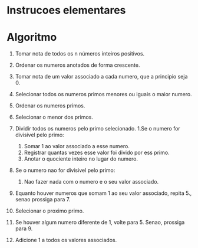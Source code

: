 # Instrucoes elementares

# Algoritmo
1. Tomar nota de todos os n números inteiros positivos.
2. Ordenar  os numeros anotados de forma crescente.
3. Tomar nota de um valor associado a cada numero, que a principio seja 0.
3. Selecionar todos os numeros primos menores ou iguais o maior numero.
4. Ordenar os numeros primos.
5. Selecionar o menor dos primos.
5. Dividir todos os numeros pelo primo selecionado. 
1.Se o numero for divisivel pelo primo:

    1. Somar 1 ao valor associado a esse numero.
    2. Registrar quantas vezes esse valor foi divido por ess primo.
    2. Anotar o quociente inteiro no lugar do numero.

1. Se o numero nao for divisivel pelo primo:

    1. Nao fazer nada com o numero e o seu valor associado.
    
6. Equanto houver numeros que somam 1 ao seu valor associado, repita 5., senao prossiga para 7.
7. Selecionar o proximo primo.
8. Se houver algum numero diferente de 1, volte para 5. Senao, prossiga para 9.
9. Adicione 1 a todos os valores associados.
